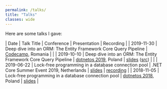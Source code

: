 ```yaml
---
permalink: /talks/
title: "Talks"
classes: wide
---
```


Here are some talks I gave:

| Date       | Talk Title                                                      | Conference                                  | Presentation | Recording |
| 2019-11-30 | Deep dive into an ORM: The Entity Framework Core Query Pipeline | [Codecamp](https://codecamp.ro/cluj), Romania |  |
| 2019-10-10 | Deep dive into an ORM: The Entity Framework Core Query Pipeline | [dotnetos 2019](https://conf.dotnetos.org/), Poland | [slides](2019-10-08-dotnetos-efcore-query-internals) ([src](https://github.com/roji/roji.github.io/tree/master/talks/2019-10-08-dotnetos-efcore-query-internals/src)) |  |
| 2019-06-22 | Lock-free programming in a database connection pool | .NET Core Summer Event 2019, Netherlands | [slides](https://slides.com/shayrojansky/netherlands-dncse-2019-6-22#/) | [recording](https://www.youtube.com/watch?time_continue=651&v=YQHFbYl38SE) |
| 2018-11-05 | Lock-free programming in a database connection pool | [dotnetos 2018](https://conf.dotnetos.org/), Poland | [slides](https://slides.com/shayrojansky/dotnetos-2018-11-05#/) |
